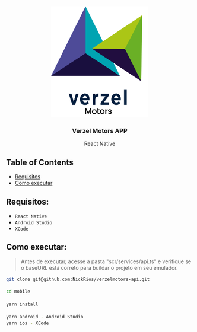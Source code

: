 <br />
<p align="center">
  <a href="https://github.com/NickRios/app-verzel-motors/tree/main/mobile">
    <img src="./assets/Logo.png" alt="Logo" height="300">
  </a>

  <h3 align="center">Verzel Motors APP</h3>

  <p align="center">
    React Native
    <br />
  </p>
</p>

## Table of Contents

- [Requisitos](#requisitos)
- [Como executar](#como-executar)

## Requisitos:

- `React Native`
- `Android Studio`
- `XCode`

## Como executar:

> Antes de executar, acesse a pasta "scr/services/api.ts" e verifique se o baseURL está correto para buildar o projeto em seu emulador.

```sh
git clone git@github.com:NickRios/verzelmotors-api.git

cd mobile

yarn install

yarn android - Android Studio
yarn ios - XCode
```

